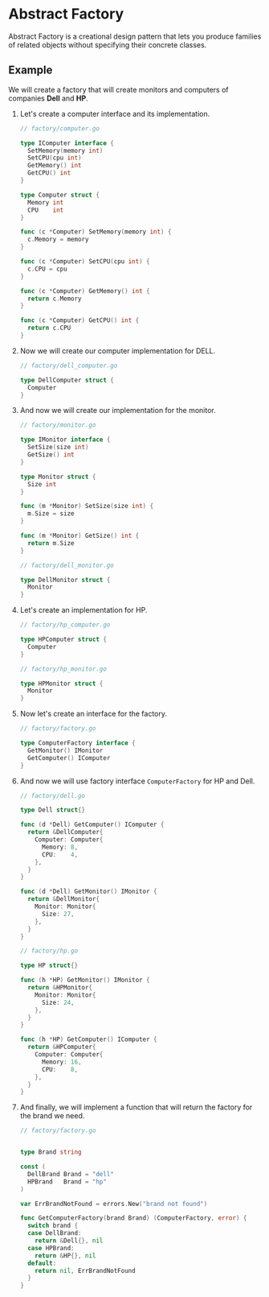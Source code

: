 # Abstract Factory

Abstract Factory is a creational design pattern that lets you produce families of
related objects without specifying their concrete classes.

## Example

We will create a factory that will create monitors and computers of companies
**Dell** and **HP**.

1. Let's create a computer interface and its implementation.

   ```go
   // factory/computer.go

   type IComputer interface {
     SetMemory(memory int)
     SetCPU(cpu int)
     GetMemory() int
     GetCPU() int
   }

   type Computer struct {
     Memory int
     CPU    int
   }

   func (c *Computer) SetMemory(memory int) {
     c.Memory = memory
   }

   func (c *Computer) SetCPU(cpu int) {
     c.CPU = cpu
   }

   func (c *Computer) GetMemory() int {
     return c.Memory
   }

   func (c *Computer) GetCPU() int {
     return c.CPU
   }
   ```

2. Now we will create our computer implementation for DELL.

   ```go
   // factory/dell_computer.go

   type DellComputer struct {
     Computer
   }
   ```

3. And now we will create our implementation for the monitor.

   ```go
   // factory/monitor.go

   type IMonitor interface {
     SetSize(size int)
     GetSize() int
   }

   type Monitor struct {
     Size int
   }

   func (m *Monitor) SetSize(size int) {
     m.Size = size
   }

   func (m *Monitor) GetSize() int {
     return m.Size
   }
   ```

   ```go
   // factory/dell_monitor.go

   type DellMonitor struct {
     Monitor
   }
   ```

4. Let's create an implementation for HP.

   ```go
   // factory/hp_computer.go

   type HPComputer struct {
     Computer
   }
   ```

   ```go
   // factory/hp_monitor.go

   type HPMonitor struct {
     Monitor
   }
   ```

5. Now let's create an interface for the factory.

   ```go
   // factory/factory.go

   type ComputerFactory interface {
     GetMonitor() IMonitor
     GetComputer() IComputer
   }
   ```

6. And now we will use factory interface `ComputerFactory` for HP and Dell.

   ```go
   // factory/dell.go

   type Dell struct{}

   func (d *Dell) GetComputer() IComputer {
     return &DellComputer{
       Computer: Computer{
         Memory: 8,
         CPU:    4,
       },
     }
   }

   func (d *Dell) GetMonitor() IMonitor {
     return &DellMonitor{
       Monitor: Monitor{
         Size: 27,
       },
     }
   }
   ```

   ```go
   // factory/hp.go

   type HP struct{}

   func (h *HP) GetMonitor() IMonitor {
     return &HPMonitor{
       Monitor: Monitor{
         Size: 24,
       },
     }
   }

   func (h *HP) GetComputer() IComputer {
     return &HPComputer{
       Computer: Computer{
         Memory: 16,
         CPU:    8,
       },
     }
   }
   ```

7. And finally, we will implement a function that will return the factory for
   the brand we need.

   ```go
   // factory/factory.go


   type Brand string

   const (
     DellBrand Brand = "dell"
     HPBrand   Brand = "hp"
   )

   var ErrBrandNotFound = errors.New("brand not found")

   func GetComputerFactory(brand Brand) (ComputerFactory, error) {
     switch brand {
     case DellBrand:
       return &Dell{}, nil
     case HPBrand:
       return &HP{}, nil
     default:
       return nil, ErrBrandNotFound
     }
   }
   ```
